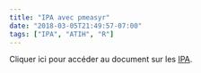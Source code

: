 ```yaml
---
title: "IPA avec pmeasyr"
date: "2018-03-05T21:49:57-07:00"
tags: ["IPA", "ATIH", "R"]
---
```


Cliquer ici pour accéder au document sur les [IPA](/assets/make_md.html).

